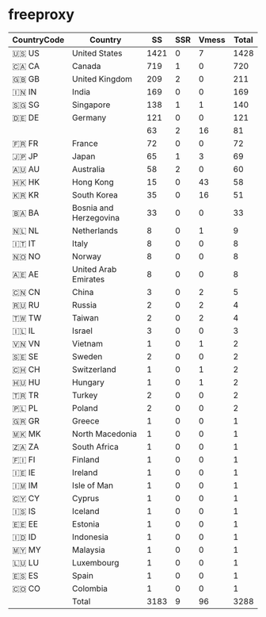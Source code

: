 # freeproxy

|CountryCode|Country|SS|SSR|Vmess|Total|
|  ----  | ----  |  ----  | ----  |  ----  | ----  |
|🇺🇸 US|United States|1421|0|7|1428|
|🇨🇦 CA|Canada|719|1|0|720|
|🇬🇧 GB|United Kingdom|209|2|0|211|
|🇮🇳 IN|India|169|0|0|169|
|🇸🇬 SG|Singapore|138|1|1|140|
|🇩🇪 DE|Germany|121|0|0|121|
| ||63|2|16|81|
|🇫🇷 FR|France|72|0|0|72|
|🇯🇵 JP|Japan|65|1|3|69|
|🇦🇺 AU|Australia|58|2|0|60|
|🇭🇰 HK|Hong Kong|15|0|43|58|
|🇰🇷 KR|South Korea|35|0|16|51|
|🇧🇦 BA|Bosnia and Herzegovina|33|0|0|33|
|🇳🇱 NL|Netherlands|8|0|1|9|
|🇮🇹 IT|Italy|8|0|0|8|
|🇳🇴 NO|Norway|8|0|0|8|
|🇦🇪 AE|United Arab Emirates|8|0|0|8|
|🇨🇳 CN|China|3|0|2|5|
|🇷🇺 RU|Russia|2|0|2|4|
|🇹🇼 TW|Taiwan|2|0|2|4|
|🇮🇱 IL|Israel|3|0|0|3|
|🇻🇳 VN|Vietnam|1|0|1|2|
|🇸🇪 SE|Sweden|2|0|0|2|
|🇨🇭 CH|Switzerland|1|0|1|2|
|🇭🇺 HU|Hungary|1|0|1|2|
|🇹🇷 TR|Turkey|2|0|0|2|
|🇵🇱 PL|Poland|2|0|0|2|
|🇬🇷 GR|Greece|1|0|0|1|
|🇲🇰 MK|North Macedonia|1|0|0|1|
|🇿🇦 ZA|South Africa|1|0|0|1|
|🇫🇮 FI|Finland|1|0|0|1|
|🇮🇪 IE|Ireland|1|0|0|1|
|🇮🇲 IM|Isle of Man|1|0|0|1|
|🇨🇾 CY|Cyprus|1|0|0|1|
|🇮🇸 IS|Iceland|1|0|0|1|
|🇪🇪 EE|Estonia|1|0|0|1|
|🇮🇩 ID|Indonesia|1|0|0|1|
|🇲🇾 MY|Malaysia|1|0|0|1|
|🇱🇺 LU|Luxembourg|1|0|0|1|
|🇪🇸 ES|Spain|1|0|0|1|
|🇨🇴 CO|Colombia|1|0|0|1|
||Total|3183|9|96|3288|
